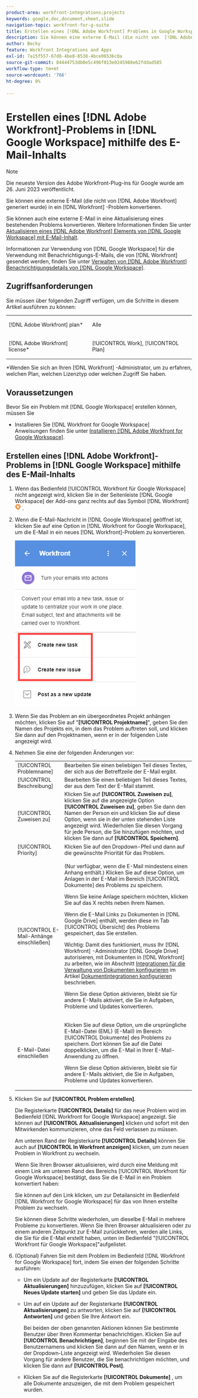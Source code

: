 ```yaml
---
product-area: workfront-integrations;projects
keywords: google,doc,document,sheet,slide
navigation-topic: workfront-for-g-suite
title: Erstellen eines [!DNL Adobe Workfront] Problems in Google Workspace mithilfe von E-Mail-Inhalten
description: Sie können eine externe E-Mail (die nicht von  [!DNL Adobe Workfront)]  generiert wurde) in ein Problem mit  [!DNL Workfront]  konvertieren.
author: Becky
feature: Workfront Integrations and Apps
exl-id: 7a15f557-67d8-4be8-8538-4bce06536c0a
source-git-commit: 84444753db0e5c496f013e0245988e62fddad585
workflow-type: tm+mt
source-wordcount: '766'
ht-degree: 0%

---
```


# Erstellen eines [!DNL Adobe Workfront]-Problems in [!DNL Google Workspace] mithilfe des E-Mail-Inhalts

>[!NOTE]
>
>Die neueste Version des Adobe Workfront-Plug-ins für Google wurde am 26. Juni 2023 veröffentlicht.

Sie können eine externe E-Mail (die nicht von [!DNL Adobe Workfront] generiert wurde) in ein [!DNL Workfront] -Problem konvertieren.

Sie können auch eine externe E-Mail in eine Aktualisierung eines bestehenden Problems konvertieren. Weitere Informationen finden Sie unter [Aktualisieren eines  [!DNL Adobe Workfront] Elements von  [!DNL Google Workspace] mit E-Mail-Inhalt](../../workfront-integrations-and-apps/workfront-for-g-suite/update-wf-item-using-email-content.md).

Informationen zur Verwendung von [!DNL Google Workspace] für die Verwendung mit Benachrichtigungs-E-Mails, die von [!DNL Workfront] gesendet werden, finden Sie unter [Verwalten von [!DNL Adobe Workfront] Benachrichtigungsdetails von  [!DNL Google Workspace]](../../workfront-integrations-and-apps/workfront-for-g-suite/manage-wf-email-notification-details-in-gsuite.md).

## Zugriffsanforderungen

Sie müssen über folgenden Zugriff verfügen, um die Schritte in diesem Artikel ausführen zu können:

<table style="table-layout:auto"> 
 <col> 
 <col> 
 <tbody> 
  <tr> 
   <td role="rowheader">[!DNL Adobe Workfront] plan*</td> 
   <td> <p>Alle</p> </td> 
  </tr> 
  <tr> 
   <td role="rowheader">[!DNL Adobe Workfront] license*</td> 
   <td> <p>[!UICONTROL Work], [!UICONTROL Plan]</p> </td> 
  </tr> 
   </tbody> 
</table>

&#42;Wenden Sie sich an Ihren [!DNL Workfront] -Administrator, um zu erfahren, welchen Plan, welchen Lizenztyp oder welchen Zugriff Sie haben.

## Voraussetzungen

Bevor Sie ein Problem mit [!DNL Google Workspace] erstellen können, müssen Sie

* Installieren Sie [!DNL Workfront for Google Workspace]\
   Anweisungen finden Sie unter [Installieren [!DNL Adobe Workfront for Google Workspace]](../../workfront-integrations-and-apps/workfront-for-g-suite/install-workfront-for-gsuite.md).

## Erstellen eines [!DNL Adobe Workfront]-Problems in [!DNL Google Workspace] mithilfe des E-Mail-Inhalts

1. Wenn das Bedienfeld [!UICONTROL Workfront für Google Workspace] nicht angezeigt wird, klicken Sie in der Seitenleiste [!DNL Google Workspace] der Add-ons ganz rechts auf das Symbol [!DNL Workfront] ![](assets/wf-lion-icon.png) .
1. Wenn die E-Mail-Nachricht in [!DNL Google Workspace] geöffnet ist, klicken Sie auf eine Option in [!DNL Workfront for Google Workspace], um die E-Mail in ein neues [!DNL Workfront]-Problem zu konvertieren.

   ![](assets/convert-email-task-issue-update.png)

1. Wenn Sie das Problem an ein übergeordnetes Projekt anhängen möchten, klicken Sie auf &quot;**[!UICONTROL Projektname]**&quot;, geben Sie den Namen des Projekts ein, in dem das Problem auftreten soll, und klicken Sie dann auf den Projektnamen, wenn er in der folgenden Liste angezeigt wird.
1. Nehmen Sie eine der folgenden Änderungen vor:

   <table style="table-layout:auto"> 
    <col> 
    <col> 
    <tbody> 
     <tr> 
      <td role="rowheader">[!UICONTROL Problemname]</td> 
      <td>Bearbeiten Sie einen beliebigen Teil dieses Textes, der sich aus der Betreffzeile der E-Mail ergibt.</td> 
     </tr> 
     <tr> 
      <td role="rowheader">[!UICONTROL Beschreibung]</td> 
      <td>Bearbeiten Sie einen beliebigen Teil dieses Textes, der aus dem Text der E-Mail stammt.</td> 
     </tr> 
     <tr data-mc-conditions=""> 
      <td role="rowheader">[!UICONTROL Zuweisen zu]</td> 
      <td>Klicken Sie auf <strong>[!UICONTROL Zuweisen zu]</strong>, klicken Sie auf die angezeigte Option <strong>[!UICONTROL Zuweisen zu]</strong>, geben Sie dann den Namen der Person ein und klicken Sie auf diese Option, wenn sie in der unten stehenden Liste angezeigt wird. Wiederholen Sie diesen Vorgang für jede Person, die Sie hinzufügen möchten, und klicken Sie dann auf <strong>[!UICONTROL Speichern]</strong>.</td> 
     </tr> 
     <tr data-mc-conditions=""> 
      <td role="rowheader">[!UICONTROL Priority]</td> 
      <td>Klicken Sie auf den Dropdown-Pfeil und dann auf die gewünschte Priorität für das Problem.</td> 
     </tr> 
     <tr data-mc-conditions=""> 
      <td role="rowheader">[!UICONTROL E-Mail-Anhänge einschließen]</td> 
      <td> <p>(Nur verfügbar, wenn die E-Mail mindestens einen Anhang enthält.) Klicken Sie auf diese Option, um Anlagen in der E-Mail im Bereich [!UICONTROL Dokumente] des Problems zu speichern. </p> <p>Wenn Sie keine Anlage speichern möchten, klicken Sie auf das X rechts neben ihrem Namen. </p> <p>Wenn die E-Mail Links zu Dokumenten in [!DNL Google Drive] enthält, werden diese im Tab [!UICONTROL Übersicht] des Problems gespeichert, das Sie erstellen. </p> <p>Wichtig: Damit dies funktioniert, muss Ihr [!DNL Workfront] -Administrator [!DNL Google Drive] autorisieren, mit Dokumenten in [!DNL Workfront] zu arbeiten, wie im Abschnitt <a href="../../administration-and-setup/configure-integrations/configure-document-integrations.md#configur" class="MCXref xref">Integrationen für die Verwaltung von Dokumenten konfigurieren</a> im Artikel <a href="../../administration-and-setup/configure-integrations/configure-document-integrations.md" class="MCXref xref">Dokumentintegrationen konfigurieren</a> beschrieben.</p> <p>Wenn Sie diese Option aktivieren, bleibt sie für andere E-Mails aktiviert, die Sie in Aufgaben, Probleme und Updates konvertieren.</p> </td> 
     </tr> 
     <tr data-mc-conditions=""> 
      <td role="rowheader">E-Mail-Datei einschließen</td> 
      <td> <p>Klicken Sie auf diese Option, um die ursprüngliche E-Mail-Datei (EML) (E-Mail) <span>im Bereich [!UICONTROL Dokumente]</span> des Problems zu speichern. Dort können Sie auf die Datei doppelklicken, um die E-Mail in Ihrer E-Mail-Anwendung zu öffnen.</p> <p>Wenn Sie diese Option aktivieren, bleibt sie für andere E-Mails aktiviert, die Sie in Aufgaben, Probleme und Updates konvertieren.</p> </td> 
     </tr> 
    </tbody> 
   </table>

1. Klicken Sie auf **[!UICONTROL Problem erstellen]**.

   Die Registerkarte **[!UICONTROL Details]** für das neue Problem wird im Bedienfeld [!DNL Workfront for Google Workspace] angezeigt. Sie können auf **[!UICONTROL Aktualisierungen]** klicken und sofort mit den Mitwirkenden kommunizieren, ohne das Feld verlassen zu müssen.

   Am unteren Rand der Registerkarte **[!UICONTROL Details]** können Sie auch auf **[!UICONTROL In Workfront anzeigen]** klicken, um zum neuen Problem in Workfront zu wechseln.

   Wenn Sie Ihren Browser aktualisieren, wird durch eine Meldung mit einem Link am unteren Rand des Bereichs [!UICONTROL Workfront für Google Workspace] bestätigt, dass Sie die E-Mail in ein Problem konvertiert haben:

   Sie können auf den Link klicken, um zur Detailansicht im Bedienfeld [!DNL Workfront for Google Workspace] für das von Ihnen erstellte Problem zu wechseln.

   Sie können diese Schritte wiederholen, um dieselbe E-Mail in mehrere Probleme zu konvertieren. Wenn Sie Ihren Browser aktualisieren oder zu einem anderen Zeitpunkt zur E-Mail zurückkehren, werden alle Links, die Sie für die E-Mail erstellt haben, unten im Bedienfeld &quot;[!UICONTROL Workfront für Google Workspace]&quot;aufgelistet.

1. (Optional) Fahren Sie mit dem Problem im Bedienfeld [!DNL Workfront for Google Workspace] fort, indem Sie einen der folgenden Schritte ausführen:

   * Um ein Update auf der Registerkarte **[!UICONTROL Aktualisierungen]** hinzuzufügen, klicken Sie auf **[!UICONTROL Neues Update starten]** und geben Sie das Update ein.

   * Um auf ein Update auf der Registerkarte **[!UICONTROL Aktualisierungen]** zu antworten, klicken Sie auf **[!UICONTROL Antworten]** und geben Sie Ihre Antwort ein.

     Bei beiden der oben genannten Aktionen können Sie bestimmte Benutzer über Ihren Kommentar benachrichtigen. Klicken Sie auf **[!UICONTROL Benachrichtigen]**, beginnen Sie mit der Eingabe des Benutzernamens und klicken Sie dann auf den Namen, wenn er in der Dropdown-Liste angezeigt wird. Wiederholen Sie diesen Vorgang für andere Benutzer, die Sie benachrichtigen möchten, und klicken Sie dann auf **[!UICONTROL Post]**.

   * Klicken Sie auf die Registerkarte **[!UICONTROL Dokumente]** , um alle Dokumente anzuzeigen, die mit dem Problem gespeichert wurden.
